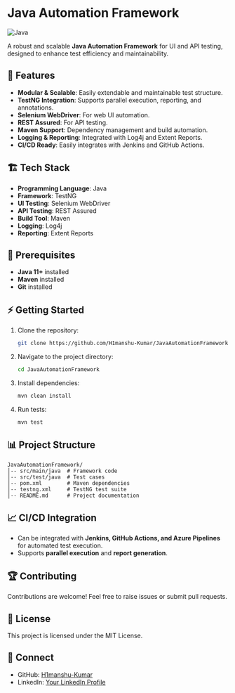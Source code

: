 # Java Automation Framework

![Java](https://img.shields.io/badge/Java-ED8B00?style=for-the-badge&logo=java&logoColor=white)  

A robust and scalable **Java Automation Framework** for UI and API testing, designed to enhance test efficiency and maintainability.

## 🚀 Features

- **Modular & Scalable**: Easily extendable and maintainable test structure.
- **TestNG Integration**: Supports parallel execution, reporting, and annotations.
- **Selenium WebDriver**: For web UI automation.
- **REST Assured**: For API testing.
- **Maven Support**: Dependency management and build automation.
- **Logging & Reporting**: Integrated with Log4j and Extent Reports.
- **CI/CD Ready**: Easily integrates with Jenkins and GitHub Actions.

## 🏗 Tech Stack

- **Programming Language**: Java
- **Framework**: TestNG
- **UI Testing**: Selenium WebDriver
- **API Testing**: REST Assured
- **Build Tool**: Maven
- **Logging**: Log4j
- **Reporting**: Extent Reports

## 📌 Prerequisites

- **Java 11+** installed
- **Maven** installed
- **Git** installed

## ⚡ Getting Started

1. Clone the repository:
   ```bash
   git clone https://github.com/H1manshu-Kumar/JavaAutomationFramework.git
   ```
2. Navigate to the project directory:
   ```bash
   cd JavaAutomationFramework
   ```
3. Install dependencies:
   ```bash
   mvn clean install
   ```
4. Run tests:
   ```bash
   mvn test
   ```

## 📊 Project Structure
```
JavaAutomationFramework/
│-- src/main/java  # Framework code
│-- src/test/java  # Test cases
│-- pom.xml        # Maven dependencies
│-- testng.xml     # TestNG test suite
│-- README.md      # Project documentation
```

## 📈 CI/CD Integration

- Can be integrated with **Jenkins, GitHub Actions, and Azure Pipelines** for automated test execution.
- Supports **parallel execution** and **report generation**.

## 🏆 Contributing

Contributions are welcome! Feel free to raise issues or submit pull requests.

## 📄 License

This project is licensed under the MIT License.

## 🔗 Connect

- GitHub: [H1manshu-Kumar](https://github.com/H1manshu-Kumar)
- LinkedIn: [Your LinkedIn Profile](#)
